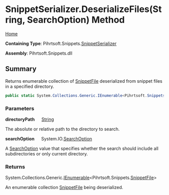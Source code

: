 # SnippetSerializer\.DeserializeFiles\(String, SearchOption\) Method

[Home](../../../../README.md)

**Containing Type**: Pihrtsoft\.Snippets\.[SnippetSerializer](../README.md)

**Assembly**: Pihrtsoft\.Snippets\.dll

## Summary

Returns enumerable collection of [SnippetFile](../../SnippetFile/README.md) deserialized from snippet files in a specified directory\.

```csharp
public static System.Collections.Generic.IEnumerable<Pihrtsoft.Snippets.SnippetFile> DeserializeFiles(string directoryPath, System.IO.SearchOption searchOption = TopDirectoryOnly)
```

### Parameters

**directoryPath** &emsp; [String](https://docs.microsoft.com/en-us/dotnet/api/system.string)

The absolute or relative path to the directory to search\.

**searchOption** &emsp; System\.IO\.[SearchOption](https://docs.microsoft.com/en-us/dotnet/api/system.io.searchoption)

A [SearchOption](https://docs.microsoft.com/en-us/dotnet/api/system.io.searchoption) value that specifies whether the search should include all subdirectories or only current directory\.

### Returns

System\.Collections\.Generic\.[IEnumerable](https://docs.microsoft.com/en-us/dotnet/api/system.collections.generic.ienumerable-1)\<Pihrtsoft\.Snippets\.[SnippetFile](../../SnippetFile/README.md)>

An enumerable collection [SnippetFile](../../SnippetFile/README.md) being deserialized\.